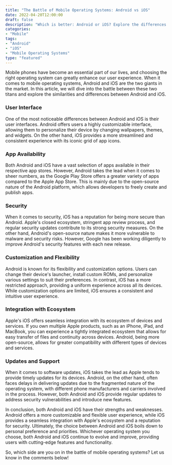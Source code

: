 ```yaml
---
title: "The Battle of Mobile Operating Systems: Android vs iOS"
date: 2022-04-20T12:00:00
draft: false
description: "Which is better: Android or iOS? Explore the differences and similarities between these mobile operating systems."
categories:
- "Mobile"
tags:
- "Android"
- "iOS"
- "Mobile Operating Systems"
type: "featured"
---
```


Mobile phones have become an essential part of our lives, and choosing the right operating system can greatly enhance our user experience. When it comes to mobile operating systems, Android and iOS are the two giants in the market. In this article, we will dive into the battle between these two titans and explore the similarities and differences between Android and iOS.

### User Interface

One of the most noticeable differences between Android and iOS is their user interfaces. Android offers users a highly customizable interface, allowing them to personalize their device by changing wallpapers, themes, and widgets. On the other hand, iOS provides a more streamlined and consistent experience with its iconic grid of app icons.

### App Availability

Both Android and iOS have a vast selection of apps available in their respective app stores. However, Android takes the lead when it comes to sheer numbers, as the Google Play Store offers a greater variety of apps compared to the Apple App Store. This is mainly due to the open-source nature of the Android platform, which allows developers to freely create and publish apps.

### Security

When it comes to security, iOS has a reputation for being more secure than Android. Apple's closed ecosystem, stringent app review process, and regular security updates contribute to its strong security measures. On the other hand, Android's open-source nature makes it more vulnerable to malware and security risks. However, Google has been working diligently to improve Android's security features with each new release.

### Customization and Flexibility

Android is known for its flexibility and customization options. Users can change their device's launcher, install custom ROMs, and personalize various settings to suit their preferences. In contrast, iOS has a more restricted approach, providing a uniform experience across all its devices. While customization options are limited, iOS ensures a consistent and intuitive user experience.

### Integration with Ecosystem

Apple's iOS offers seamless integration with its ecosystem of devices and services. If you own multiple Apple products, such as an iPhone, iPad, and MacBook, you can experience a tightly integrated ecosystem that allows for easy transfer of files and continuity across devices. Android, being more open-source, allows for greater compatibility with different types of devices and services.

### Updates and Support

When it comes to software updates, iOS takes the lead as Apple tends to provide timely updates for its devices. Android, on the other hand, often faces delays in delivering updates due to the fragmented nature of the operating system, with different phone manufacturers and carriers involved in the process. However, both Android and iOS provide regular updates to address security vulnerabilities and introduce new features.

In conclusion, both Android and iOS have their strengths and weaknesses. Android offers a more customizable and flexible user experience, while iOS provides a seamless integration with Apple's ecosystem and a reputation for security. Ultimately, the choice between Android and iOS boils down to personal preference and priorities. Whichever operating system you choose, both Android and iOS continue to evolve and improve, providing users with cutting-edge features and functionality.

So, which side are you on in the battle of mobile operating systems? Let us know in the comments below!


